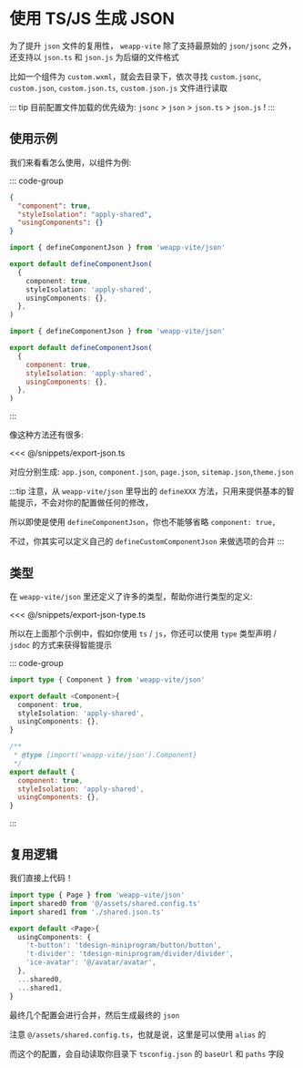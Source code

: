# 使用 TS/JS 生成 JSON

为了提升 `json` 文件的复用性， `weapp-vite` 除了支持最原始的 `json/jsonc` 之外，还支持以 `json.ts` 和 `json.js` 为后缀的文件格式

比如一个组件为 `custom.wxml`，就会去目录下，依次寻找 `custom.jsonc`, `custom.json`, `custom.json.ts`, `custom.json.js` 文件进行读取

::: tip
目前配置文件加载的优先级为: `jsonc` > `json` > `json.ts` > `json.js` !
:::

## 使用示例

我们来看看怎么使用，以组件为例:

::: code-group

```json [navigation-bar.json]
{
  "component": true,
  "styleIsolation": "apply-shared",
  "usingComponents": {}
}
```

```ts [navigation-bar.ts]
import { defineComponentJson } from 'weapp-vite/json'

export default defineComponentJson(
  {
    component: true,
    styleIsolation: 'apply-shared',
    usingComponents: {},
  },
)
```

```js [navigation-bar.js]
import { defineComponentJson } from 'weapp-vite/json'

export default defineComponentJson(
  {
    component: true,
    styleIsolation: 'apply-shared',
    usingComponents: {},
  },
)
```

:::

像这种方法还有很多:

<<< @/snippets/export-json.ts

对应分别生成: `app.json`, `component.json`, `page.json`, `sitemap.json`,`theme.json`

:::tip
注意，从 `weapp-vite/json` 里导出的 `defineXXX` 方法，只用来提供基本的智能提示，不会对你的配置做任何的修改，

所以即使是使用 `defineComponentJson`，你也不能够省略 `component: true,`

不过，你其实可以定义自己的 `defineCustomComponentJson` 来做选项的合并
:::

## 类型

在 `weapp-vite/json` 里还定义了许多的类型，帮助你进行类型的定义:

<<< @/snippets/export-json-type.ts

所以在上面那个示例中，假如你使用 `ts` / `js`，你还可以使用 `type` 类型声明 / `jsdoc` 的方式来获得智能提示

::: code-group

```ts [navigation-bar.ts]
import type { Component } from 'weapp-vite/json'

export default <Component>{
  component: true,
  styleIsolation: 'apply-shared',
  usingComponents: {},
}
```

```js [navigation-bar.js]
/**
 * @type {import('weapp-vite/json').Component}
 */
export default {
  component: true,
  styleIsolation: 'apply-shared',
  usingComponents: {},
}
```

:::

## 复用逻辑

我们直接上代码！

```ts
import type { Page } from 'weapp-vite/json'
import shared0 from '@/assets/shared.config.ts'
import shared1 from './shared.json.ts'

export default <Page>{
  usingComponents: {
    't-button': 'tdesign-miniprogram/button/button',
    't-divider': 'tdesign-miniprogram/divider/divider',
    'ice-avatar': '@/avatar/avatar',
  },
  ...shared0,
  ...shared1,
}
```

最终几个配置会进行合并，然后生成最终的 `json`

注意 `@/assets/shared.config.ts`，也就是说，这里是可以使用 `alias` 的

而这个的配置，会自动读取你目录下 `tsconfig.json` 的 `baseUrl` 和 `paths` 字段
